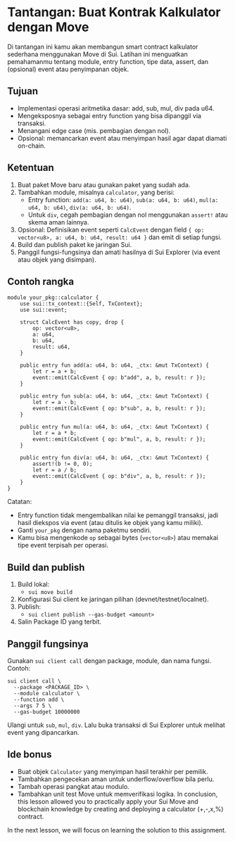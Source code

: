 # Tantangan: Buat Kontrak Kalkulator dengan Move
Di tantangan ini kamu akan membangun smart contract kalkulator sederhana menggunakan Move di Sui. Latihan ini menguatkan pemahamanmu tentang module, entry function, tipe data, assert, dan (opsional) event atau penyimpanan objek.

## Tujuan

- Implementasi operasi aritmetika dasar: add, sub, mul, div pada u64.
- Mengeksposnya sebagai entry function yang bisa dipanggil via transaksi.
- Menangani edge case (mis. pembagian dengan nol).
- Opsional: memancarkan event atau menyimpan hasil agar dapat diamati on-chain.

## Ketentuan

1) Buat paket Move baru atau gunakan paket yang sudah ada.
2) Tambahkan module, misalnya `calculator`, yang berisi:
   - Entry function: `add(a: u64, b: u64)`, `sub(a: u64, b: u64)`, `mul(a: u64, b: u64)`, `div(a: u64, b: u64)`.
   - Untuk `div`, cegah pembagian dengan nol menggunakan `assert!` atau skema aman lainnya.
3) Opsional: Definisikan event seperti `CalcEvent` dengan field ``{ op: vector<u8>, a: u64, b: u64, result: u64 }`` dan emit di setiap fungsi.
4) Build dan publish paket ke jaringan Sui.
5) Panggil fungsi-fungsinya dan amati hasilnya di Sui Explorer (via event atau objek yang disimpan).

## Contoh rangka

```
module your_pkg::calculator {
	use sui::tx_context::{Self, TxContext};
	use sui::event;

	struct CalcEvent has copy, drop {
		op: vector<u8>,
		a: u64,
		b: u64,
		result: u64,
	}

	public entry fun add(a: u64, b: u64, _ctx: &mut TxContext) {
		let r = a + b;
		event::emit(CalcEvent { op: b"add", a, b, result: r });
	}

	public entry fun sub(a: u64, b: u64, _ctx: &mut TxContext) {
		let r = a - b;
		event::emit(CalcEvent { op: b"sub", a, b, result: r });
	}

	public entry fun mul(a: u64, b: u64, _ctx: &mut TxContext) {
		let r = a * b;
		event::emit(CalcEvent { op: b"mul", a, b, result: r });
	}

	public entry fun div(a: u64, b: u64, _ctx: &mut TxContext) {
		assert!(b != 0, 0);
		let r = a / b;
		event::emit(CalcEvent { op: b"div", a, b, result: r });
	}
}
```

Catatan:
- Entry function tidak mengembalikan nilai ke pemanggil transaksi, jadi hasil diekspos via event (atau ditulis ke objek yang kamu miliki).
- Ganti `your_pkg` dengan nama paketmu sendiri.
- Kamu bisa mengenkode `op` sebagai bytes (`vector<u8>`) atau memakai tipe event terpisah per operasi.

## Build dan publish

1) Build lokal:
   - `sui move build`
2) Konfigurasi Sui client ke jaringan pilihan (devnet/testnet/localnet).
3) Publish:
   - `sui client publish --gas-budget <amount>`
4) Salin Package ID yang terbit.

## Panggil fungsinya

Gunakan `sui client call` dengan package, module, dan nama fungsi. Contoh:

```
sui client call \
  --package <PACKAGE_ID> \
  --module calculator \
  --function add \
  --args 7 5 \
  --gas-budget 10000000
```

Ulangi untuk `sub`, `mul`, `div`. Lalu buka transaksi di Sui Explorer untuk melihat event yang dipancarkan.

## Ide bonus

- Buat objek `Calculator` yang menyimpan hasil terakhir per pemilik.
- Tambahkan pengecekan aman untuk underflow/overflow bila perlu.
- Tambah operasi pangkat atau modulo.
- Tambahkan unit test Move untuk memverifikasi logika.
In conclusion, this lesson allowed you to practically apply your Sui Move and blockchain knowledge by creating and deploying a calculator (+,-,x,%) contract.

In the next lesson, we will focus on learning the solution to this assignment.